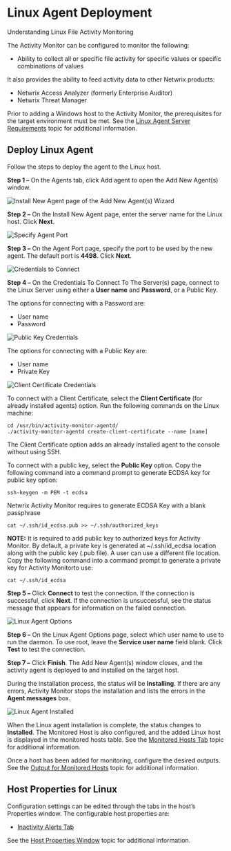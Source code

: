 # Linux Agent Deployment

Understanding Linux File Activity Monitoring

The Activity Monitor can be configured to monitor the following:

- Ability to collect all or specific file activity for specific values or specific combinations of values

It also provides the ability to feed activity data to other Netwrix products:

- Netwrix Access Analyzer (formerly Enterprise Auditor)
- Netwrix Threat Manager

Prior to adding a Windows host to the Activity Monitor, the prerequisites for the target environment must be met. See the [Linux Agent Server Requirements](/docs/product_docs/activitymonitor/activitymonitor/requirements/linuxagent.md) topic for additional information.

## Deploy Linux Agent

Follow the steps to deploy the agent to the Linux host.

__Step 1 –__ On the Agents tab, click Add agent to open the Add New Agent(s) window.

![Install New Agent page of the Add New Agent(s) Wizard](/static/img/product_docs/activitymonitor/activitymonitor/install/agent/installnew.png)

__Step 2 –__ On the Install New Agent page, enter the server name for the Linux host. Click __Next__.

![Specify Agent Port](/static/img/product_docs/activitymonitor/activitymonitor/install/agent/portdefault.png)

__Step 3 –__ On the Agent Port page, specify the port to be used by the new agent. The default port is __4498__. Click __Next__.

![Credentials to Connect](/static/img/product_docs/activitymonitor/activitymonitor/admin/agents/add/credentialsservers.png)

__Step 4 –__ On the Credentials To Connect To The Server(s) page, connect to the Linux Server using either a __User name__ and __Password__, or a Public Key.

The options for connecting with a Password are:

- User name
- Password

![Public Key Credentials](/static/img/product_docs/activitymonitor/activitymonitor/admin/agents/add/publickey.png)

The options for connecting with a Public Key are:

- User name
- Private Key

![Client Certificate Credentials](/static/img/product_docs/activitymonitor/activitymonitor/admin/agents/add/clientcertificate.png)

To connect with a Client Certificate, select the __Client Certificate__ (for already installed agents) option. Run the following commands on the Linux machine:

```
cd /usr/bin/activity-monitor-agentd/  
./activity-monitor-agentd create-client-certificate --name [name]
```

The Client Certificate option adds an already installed agent to the console without using SSH.

To connect with a public key, select the __Public Key__ option. Copy the following command into a command prompt to generate ECDSA key for public key option:

```
ssh-keygen -m PEM -t ecdsa
```

Netwrix Activity Monitor requires to generate ECDSA Key with a blank passphrase

```
cat ~/.ssh/id_ecdsa.pub >> ~/.ssh/authorized_keys
```

__NOTE:__ It is required to add public key to authorized keys for Activity Monitor. By default, a private key is generated at ~/.ssh/id\_ecdsa location along with the public key (.pub file). A user can use a different file location. Copy the following command into a command prompt to generate a private key for Activity Monitorto use:

```
cat ~/.ssh/id_ecdsa
```

__Step 5 –__ Click __Connect__ to test the connection. If the connection is successful, click __Next__. If the connection is unsuccessful, see the status message that appears for information on the failed connection.

![Linux Agent Options](/static/img/product_docs/activitymonitor/activitymonitor/install/agent/linuxagentoptions.png)

__Step 6 –__ On the Linux Agent Options page, select which user name to use to run the daemon. To use root, leave the __Service user name__ field blank. Click __Test__ to test the connection.

__Step 7 –__ Click __Finish__. The Add New Agent(s) window closes, and the activity agent is deployed to and installed on the target host.

During the installation process, the status will be __Installing__. If there are any errors, Activity Monitor stops the installation and lists the errors in the __Agent messages__ box.

![Linux Agent Installed](/static/img/product_docs/activitymonitor/activitymonitor/admin/agents/add/activitymonitorwithlinuxagentinstalled.png)

When the Linux agent installation is complete, the status changes to __Installed__. The Monitored Host is also configured, and the added Linux host is displayed in the monitored hosts table. See the [Monitored Hosts Tab](/docs/product_docs/activitymonitor/activitymonitor/admin/monitoredhosts/overview.md) topic for additional information.

Once a host has been added for monitoring, configure the desired outputs. See the [Output for Monitored Hosts](/docs/product_docs/activitymonitor/activitymonitor/admin/monitoredhosts/output.md) topic for additional information.

## Host Properties for Linux

Configuration settings can be edited through the tabs in the host’s Properties window. The configurable host properties are:

- [Inactivity Alerts Tab](/docs/product_docs/activitymonitor/activitymonitor/admin/monitoredhosts/properties/inactivityalerts.md)

See the [Host Properties Window](/docs/product_docs/activitymonitor/activitymonitor/admin/monitoredhosts/properties/overview.md) topic for additional information.
